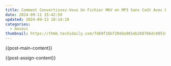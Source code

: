 ```yaml
---
title: Comment Convertissez-Vous Un Fichier MKV en MP3 Sans Coût Avec Des Outils Web - Guide De Conversion Vidéo
date: 2024-09-11 15:42:59
updated: 2024-09-13 10:14:19
categories:
  - movavi
thumbnail: https://thmb.techidaily.com/fd60f16bf20dda981eb260766dc085349ba6360b3659bdf5766d705fbc85be65.jpg
---
```


{{post-main-content}}

<ins class="adsbygoogle"
     style="display:block"
     data-ad-format="autorelaxed"
     data-ad-client="ca-pub-7571918770474297"
     data-ad-slot="1223367746"></ins>

{{post-assign-content}}

<ins class="adsbygoogle"
     style="display:block"
     data-ad-client="ca-pub-7571918770474297"
     data-ad-slot="8358498916"
     data-ad-format="auto"
     data-full-width-responsive="true"></ins>
